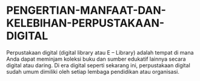 # PENGERTIAN-MANFAAT-DAN-KELEBIHAN-PERPUSTAKAAN-DIGITAL
Perpustakaan digital (digital library atau E – Library) adalah tempat di mana Anda dapat meminjam koleksi buku dan sumber edukatif lainnya secara digital atau daring. Di era digital seperti sekarang ini, perpustakaan digital sudah umum dimiliki oleh setiap lembaga pendidikan atau organisasi.
